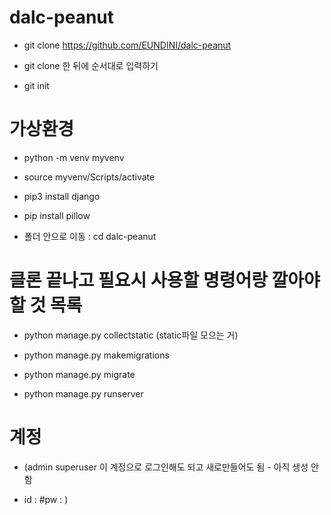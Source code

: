# dalc-peanut

* git clone https://github.com/EUNDINI/dalc-peanut

* git clone 한 뒤에 순서대로 입력하기

* git init




# 가상환경 

* python -m venv myvenv      
* source myvenv/Scripts/activate

* pip3 install django  
* pip install pillow 

* 폴더 안으로 이동 : cd dalc-peanut

# 클론 끝나고 필요시 사용할 명령어랑 깔아야 할 것 목록

* python manage.py collectstatic (static파일 모으는 거)

* python manage.py makemigrations

* python manage.py migrate

* python manage.py runserver

# 계정
* (admin superuser 이 계정으로 로그인해도 되고 새로만들어도 됨 - 아직 생성 안 함

* id :   #pw :    )
